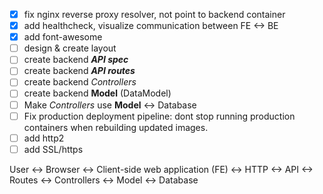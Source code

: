 - [x] fix nginx reverse proxy resolver, not point to backend container
- [x] add healthcheck, visualize communication between FE <-> BE
- [x] add font-awesome
- [ ] design & create layout
- [ ] create backend ***API spec***
- [ ] create backend ***API routes***
- [ ] create backend *Controllers*
- [ ] create backend **Model** (DataModel)
- [ ] Make *Controllers* use **Model** <-> Database
- [ ] Fix production deployment pipeline: dont stop running production containers when rebuilding updated images.
- [ ] add http2
- [ ] add SSL/https

User <-> Browser <-> Client-side web application (FE) <-> HTTP <-> API <-> Routes <-> Controllers <-> Model <-> Database

